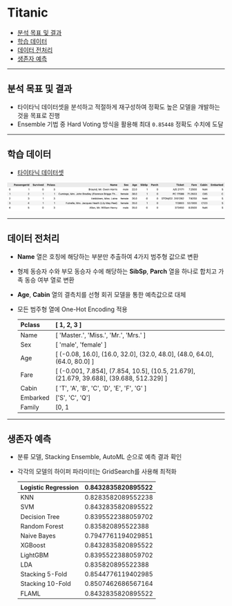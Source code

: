 # Titanic
  - [분석 목표 및 결과](#분석-목표-및-결과)
  - [학습 데이터](#학습-데이터)
  - [데이터 전처리](#데이터-전처리)
  - [생존자 예측](#생존자-예측)

---

## 분석 목표 및 결과

- 타이타닉 데이터셋을 분석하고 적절하게 재구성하여 정확도 높은 모델을 개발하는 것을 목표로 진행
- Ensemble 기법 중 Hard Voting 방식을 활용해 최대 `0.85448` 정확도 수치에 도달

---

## 학습 데이터

- [타이타닉 데이터셋](https://www.kaggle.com/competitions/titanic/data)

![Untitled](images/table.png)

---

## 데이터 전처리

- **Name** 열은 호칭에 해당하는 부분만 추출하여 4가지 범주형 값으로 변환
- 형제 동승자 수와 부모 동승자 수에 해당하는 **SibSp**, **Parch** 열을 하나로 합치고 가족 동승 여부 열로 변환
- **Age**, **Cabin** 열의 결측치를 선형 회귀 모델을 통한 예측값으로 대체
- 모든 범주형 열에 One-Hot Encoding 적용
    
    
    | Pclass | [ 1, 2, 3 ] |
    | --- | --- |
    | Name | [ 'Master.', 'Miss.', 'Mr.', 'Mrs.' ] |
    | Sex | [ 'male', 'female' ] |
    | Age | [ (-0.08, 16.0], (16.0, 32.0], (32.0, 48.0], (48.0, 64.0], (64.0, 80.0] ] |
    | Fare | [ (-0.001, 7.854], (7.854, 10.5], (10.5, 21.679], (21.679, 39.688], (39.688, 512.329] ] |
    | Cabin | [ 'T', 'A', 'B', 'C', 'D', 'E', 'F', 'G' ] |
    | Embarked | ['S', 'C', 'Q'] |
    | Family | [0, 1 |

---

## 생존자 예측

- 분류 모델, Stacking Ensemble, AutoML 순으로 예측 결과 확인
- 각각의 모델의 하이퍼 파라미터는 GridSearch를 사용해 최적화
    
    
    | Logistic Regression | 0.8432835820895522 |
    | --- | --- |
    | KNN | 0.8283582089552238 |
    | SVM | 0.8432835820895522 |
    | Decision Tree | 0.8395522388059702 |
    | Random Forest | 0.835820895522388 |
    | Naive Bayes | 0.7947761194029851 |
    | XGBoost | 0.8432835820895522 |
    | LightGBM | 0.8395522388059702 |
    | LDA | 0.835820895522388 |
    | Stacking 5-Fold | 0.8544776119402985 |
    | Stacking 10-Fold | 0.8507462686567164 |
    | FLAML | 0.8432835820895522 |